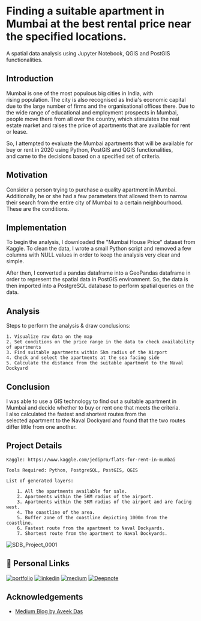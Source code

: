 
# Finding a suitable apartment in Mumbai at the best rental price near the specified locations. 

A spatial data analysis using Jupyter Notebook, QGIS and PostGIS functionalities.


## Introduction

Mumbai is one of the most populous big cities in India, with rising population. The city is also recognised as India's economic capital due to the large number of firms and the organisational offices there. 
Due to the wide range of educational and employment prospects in Mumbai, people move there from all over the country, which stimulates the real estate market and raises the price of apartments that are 
available for rent or lease.

So, I attempted to evaluate the Mumbai apartments that will be available for buy or rent in 2020 using Python, PostGIS and QGIS functionalities, and came to the decisions based on a specified set of criteria.
## Motivation

Consider a person trying to purchase a quality apartment in Mumbai. Additionally, he or she had a few parameters that allowed them to narrow their search from the entire city of Mumbai to a certain neighbourhood. These are the conditions.
## Implementation

To begin the analysis, I downloaded the "Mumbai House Price" dataset from Kaggle. To clean the data, I wrote a small Python script and removed a few columns with NULL values in order to keep the analysis very clear and simple.

After then, I converted a pandas dataframe into a GeoPandas dataframe in order to represent the spatial data in PostGIS environment. So, the data is then imported into a PostgreSQL database to perform spatial queries on the data.

## Analysis

Steps to perform the analysis & draw conclusions:

    1. Visualize raw data on the map
    2. Set conditions on the price range in the data to check availability of apartments
    3. Find suitable apartments within 5km radius of the Airport
    4. Check and select the apartments at the sea facing side
    5. Calculate the distance from the suitable apartment to the Naval Dockyard
## Conclusion

I was able to use a GIS technology to find out a suitable apartment in Mumbai and decide whether to buy or rent one that meets the criteria.  I also calculated the fastest and shortest routes from the selected apartment to the Naval Dockyard and found that the two routes differ little from one another.
## Project Details

    Kaggle: https://www.kaggle.com/jedipro/flats-for-rent-in-mumbai

    Tools Required: Python, PostgreSQL, PostGIS, QGIS

    List of generated layers:
    
        1. All the apartments available for sale.
        2. Apartments within the 5KM radius of the airport.
        3. Apartments within the 5KM radius of the airport and are facing west.
        4. The coastline of the area.
        5. Buffer zone of the coastline depicting 1000m from the coastline.
        6. Fastest route from the apartment to Naval Dockyards.
        7. Shortest route from the apartment to Naval Dockyards.
        
![SDB_Project_0001](https://user-images.githubusercontent.com/60979131/194350700-65ce4c6e-f07d-4f13-b4dc-039228f7d641.png)

## 🔗 Personal Links
[![portfolio](https://img.shields.io/badge/Portfolio-4285F4?style=for-the-badge&logo=ko-fi&logoColor=white)](https://sites.google.com/view/prachi-sarode/home)
[![linkedin](https://img.shields.io/badge/linkedin-0A66C2?style=for-the-badge&logo=linkedin&logoColor=white)](https://www.linkedin.com/in/prachi-sarode-448439167/)
[![medium](https://img.shields.io/badge/medium-000000?style=for-the-badge&logo=medium&logoColor=white)](https://prachisarode.medium.com/)
[![Deepnote](https://img.shields.io/badge/deepnote-0000FF?style=for-the-badge&logo=deepnote&logoColor=white)](https://deepnote.com/workspace/prachisarode95-de0c-a8dc3e3f-ef29-4dd7-b19a-96c796b26281/private)


## Acknowledgements

 - [Medium Blog by Aveek Das](https://towardsdatascience.com/analyzing-houses-for-rent-in-mumbai-using-qgis-and-postgis-functions-7383e4223d0d)
